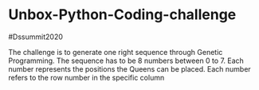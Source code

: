 # Unbox-Python-Coding-challenge
#Dssummit2020

The challenge is to generate one right sequence through Genetic Programming. The sequence has to be 8 numbers between 0 to 7. 
Each number represents the positions the Queens can be placed. Each number refers to the row number in the specific column
